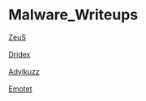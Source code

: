 # Malware_Writeups

<a style="display:block;width:100%" href="https://lawiet47.github.io/malware_writeups/ZeuS">ZeuS</a>
<br />
<a style="display:block;width:100%" href="https://lawiet47.github.io/malware_writeups/Dridex">Dridex</a>
<br />
<a style="display:block;width:100%" href="https://lawiet47.github.io/malware_writeups/Adylkuzz">Adylkuzz</a>
<br />
<a style="display:block;width:100%" href="https://lawiet47.github.io/malware_writeups/Emotet">Emotet</a>
